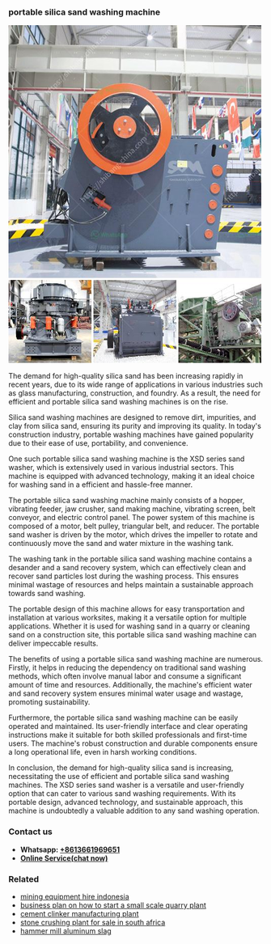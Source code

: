 <h3>portable silica sand washing machine</h3><img src='1708322803.jpg' alt=''><p>The demand for high-quality silica sand has been increasing rapidly in recent years, due to its wide range of applications in various industries such as glass manufacturing, construction, and foundry. As a result, the need for efficient and portable silica sand washing machines is on the rise.</p><p>Silica sand washing machines are designed to remove dirt, impurities, and clay from silica sand, ensuring its purity and improving its quality. In today's construction industry, portable washing machines have gained popularity due to their ease of use, portability, and convenience.</p><p>One such portable silica sand washing machine is the XSD series sand washer, which is extensively used in various industrial sectors. This machine is equipped with advanced technology, making it an ideal choice for washing sand in a efficient and hassle-free manner.</p><p>The portable silica sand washing machine mainly consists of a hopper, vibrating feeder, jaw crusher, sand making machine, vibrating screen, belt conveyor, and electric control panel. The power system of this machine is composed of a motor, belt pulley, triangular belt, and reducer. The portable sand washer is driven by the motor, which drives the impeller to rotate and continuously move the sand and water mixture in the washing tank.</p><p>The washing tank in the portable silica sand washing machine contains a desander and a sand recovery system, which can effectively clean and recover sand particles lost during the washing process. This ensures minimal wastage of resources and helps maintain a sustainable approach towards sand washing.</p><p>The portable design of this machine allows for easy transportation and installation at various worksites, making it a versatile option for multiple applications. Whether it is used for washing sand in a quarry or cleaning sand on a construction site, this portable silica sand washing machine can deliver impeccable results.</p><p>The benefits of using a portable silica sand washing machine are numerous. Firstly, it helps in reducing the dependency on traditional sand washing methods, which often involve manual labor and consume a significant amount of time and resources. Additionally, the machine's efficient water and sand recovery system ensures minimal water usage and wastage, promoting sustainability.</p><p>Furthermore, the portable silica sand washing machine can be easily operated and maintained. Its user-friendly interface and clear operating instructions make it suitable for both skilled professionals and first-time users. The machine's robust construction and durable components ensure a long operational life, even in harsh working conditions.</p><p>In conclusion, the demand for high-quality silica sand is increasing, necessitating the use of efficient and portable silica sand washing machines. The XSD series sand washer is a versatile and user-friendly option that can cater to various sand washing requirements. With its portable design, advanced technology, and sustainable approach, this machine is undoubtedly a valuable addition to any sand washing operation.</p><h3>Contact us</h3><ul><li><strong>Whatsapp:&nbsp;<a href="https://wa.me/8613661969651">+8613661969651</a></strong></li><li><a href="https://swt.shibang-china.com/?git&amp;zhl&amp;portable silica sand washing machine"><strong>Online Service(chat now)</strong></a></li></ul><h3>Related</h3><ul><li><a href='mining equipment hire indonesia.md'>mining equipment hire indonesia</a></li><li><a href='business plan on how to start a small scale quarry plant.md'>business plan on how to start a small scale quarry plant</a></li><li><a href='cement clinker manufacturing plant.md'>cement clinker manufacturing plant</a></li><li><a href='stone crushing plant for sale in south africa.md'>stone crushing plant for sale in south africa</a></li><li><a href='hammer mill aluminum slag.md'>hammer mill aluminum slag</a></li></ul>